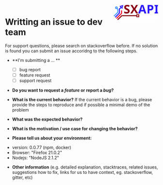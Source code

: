 <img align="right" height="50" src="https://raw.githubusercontent.com/startxfr/sxapi-core/v0.0.77-npm/docs/assets/logo.svg?sanitize=true">

# Writting an issue to dev team

For support questions, please search on stackoverflow before. If no solution is found you can submit an issue accoridng to the following steps.

* **I'm submitting a ... **
  - [ ] bug report
  - [ ] feature request
  - [ ] support request

* **Do you want to request a *feature* or report a *bug*?**

* **What is the current behavior?**
If the current behavior is a bug, please provide the steps to reproduce and if possible a minimal demo of the problem

* **What was the expected behavior?**

* **What is the motivation / use case for changing the behavior?**

* **Please tell us about your environment:**

- version: 0.0.77 (npm, docker)
- Browser: "Firefox 21.0.2"
- Nodejs: "NodeJS 2.1.2"

* **Other information** (e.g. detailed explanation, stacktraces, related issues, suggestions how to fix, links for us to have context, eg. stackoverflow, gitter, etc)